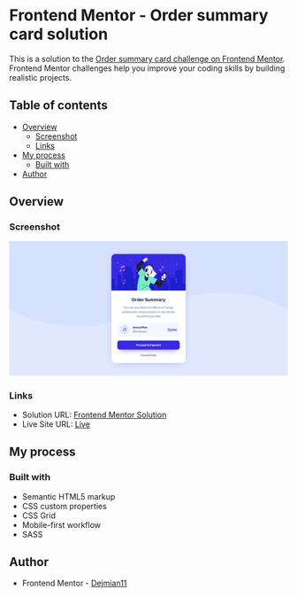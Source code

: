 # Frontend Mentor - Order summary card solution

This is a solution to the [Order summary card challenge on Frontend Mentor](https://www.frontendmentor.io/challenges/order-summary-component-QlPmajDUj). Frontend Mentor challenges help you improve your coding skills by building realistic projects. 

## Table of contents

- [Overview](#overview)
  - [Screenshot](#screenshot)
  - [Links](#links)
- [My process](#my-process)
  - [Built with](#built-with)
- [Author](#author)

## Overview

### Screenshot

![](https://github.com/Dejmian11/4-Order-summary-component/blob/master/images/design/Screenshot%20-%20Frontend%20Mentor%20Order%20summary%20card.png)


### Links

- Solution URL: [Frontend Mentor Solution](https://www.frontendmentor.io/solutions/order-summary-component-ODi8eAyW39)
- Live Site URL: [Live](https://sensational-tarsier-797cd5.netlify.app/)

## My process

### Built with

- Semantic HTML5 markup
- CSS custom properties
- CSS Grid
- Mobile-first workflow
- SASS

## Author

- Frontend Mentor - [Dejmian11](https://www.frontendmentor.io/profile/Dejmian11)
